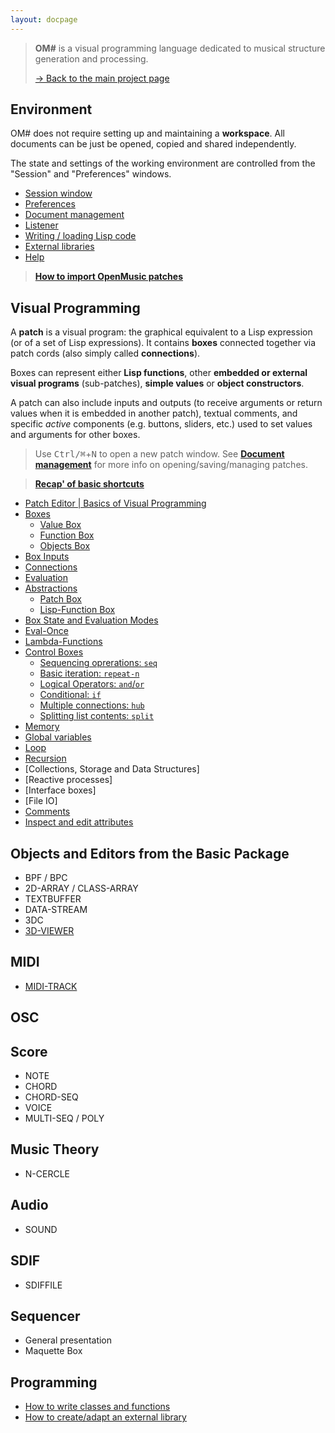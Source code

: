 ```yaml
---
layout: docpage
---
```


> **OM#** is a visual programming language dedicated to musical structure generation and processing.    
>
> [&rarr; Back to the main project page](..)

## Environment

OM# does not require setting up and maintaining a **workspace**. All documents can be just be opened, copied and shared independently.   

The state and settings of the working environment are controlled from the "Session" and "Preferences" windows.

- [Session window](session)
- [Preferences](preferences)
- [Document management](doc-management)
- [Listener](listener)
- [Writing / loading Lisp code](lisp)
- [External libraries](libraries)
- [Help](help)

> **[How to import OpenMusic patches](import-from-om)**


## Visual Programming


A **patch** is a visual program: the graphical equivalent to a Lisp expression (or of a set of Lisp expressions). It contains **boxes** connected together via patch cords (also simply called **connections**).   

Boxes can represent either **Lisp functions**, other **embedded or external visual programs** (sub-patches), **simple values** or **object constructors**.    

A patch can also include inputs and outputs (to receive arguments or return values when it is embedded in another patch), textual comments, and specific _active_ components (e.g. buttons, sliders, etc.) used to set values and arguments for other boxes.


> Use <kbd>Ctrl/⌘</kbd>+<kbd>N</kbd> to open a new patch window. See **[Document management](doc-management)** for more info on opening/saving/managing patches.

> **[Recap' of basic shortcuts](basic-commands)**


- [Patch Editor \| Basics of Visual Programming](patch)
- [Boxes](box)
  - [Value Box](value-box)
  - [Function Box](function-box)
  - [Objects Box](objects)
- [Box Inputs](box-inputs)
- [Connections](connections)
- [Evaluation](eval)
- [Abstractions](abstraction)
  - [Patch Box](patch-box)
  - [Lisp-Function Box](lispfun-box)
- [Box State and Evaluation Modes](eval-modes)
- [Eval-Once](eval-once)
- [Lambda-Functions](lambda)
- [Control Boxes](control)
  - [Sequencing oprerations: `seq`](seq)
  - [Basic iteration: `repeat-n`](repeat-n)
  - [Logical Operators: `and`/`or`](logic)
  - [Conditional: `if`](if)
  - [Multiple connections: `hub`](hub)
  - [Splitting list contents: `split`](split)
- [Memory](memory)
- [Global variables](global-variable)
- [Loop](loop)
- [Recursion](recursion)
- [Collections, Storage and Data Structures]
- [Reactive processes]
- [Interface boxes]
- [File IO]
- [Comments](comments)
- [Inspect and edit attributes](inspector)


## Objects and Editors from the Basic Package

- BPF / BPC
- 2D-ARRAY / CLASS-ARRAY
- TEXTBUFFER
- DATA-STREAM
- 3DC
- [3D-VIEWER](3D-viewer)

## MIDI

- [MIDI-TRACK](midi-track)

## OSC 


## Score

- NOTE
- CHORD
- CHORD-SEQ
- VOICE
- MULTI-SEQ / POLY

## Music Theory

- N-CERCLE

## Audio

- SOUND

## SDIF

- SDIFFILE


## Sequencer

- General presentation
- Maquette Box


## Programming

- [How to write classes and functions](write-code)
- [How to create/adapt an external library](write-library)


